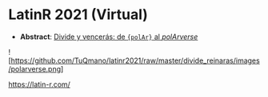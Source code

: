 # LatinR 2021 (Virtual)

* **Abstract**: [Divide y vencerás: de `{polAr}` al _polArverse_](https://github.com/TuQmano/latinr2021/blob/master/divide_reinaras/divide_reinaras.pdf)

![https://github.com/TuQmano/latinr2021/raw/master/divide_reinaras/images/polarverse.png]

https://latin-r.com/